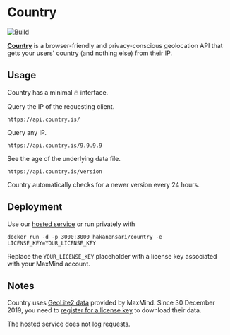 # Country

[![Build](https://github.com/hakanensari/country/workflows/build/badge.svg)](https://github.com/hakanensari/country/actions)

[**Country**](https://country.is) is a browser-friendly and privacy-conscious geolocation API that gets your users' country (and nothing else) from their IP.

## Usage

Country has a minimal :fire: interface.

Query the IP of the requesting client.

```
https://api.country.is/
```

Query any IP.

```
https://api.country.is/9.9.9.9
```

See the age of the underlying data file.

```
https://api.country.is/version
```

Country automatically checks for a newer version every 24 hours.

## Deployment

Use our [hosted service](https://api.country.is) or run privately with

```
docker run -d -p 3000:3000 hakanensari/country -e LICENSE_KEY=YOUR_LICENSE_KEY
```

Replace the `YOUR_LICENSE_KEY` placeholder with a license key associated with your MaxMind account.

## Notes

Country uses [GeoLite2 data](http://dev.maxmind.com/geoip/geoip2/geolite2/) provided by MaxMind. Since 30 December 2019, you need to [register for a license key](https://www.maxmind.com/en/geolite2/signup) to download their data.

The hosted service does not log requests.
